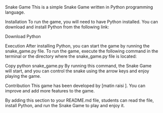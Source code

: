 Snake Game
This is a simple Snake Game written in Python programming language.

Installation
To run the game, you will need to have Python installed. You can download and install Python from the following link:

Download Python

Execution
After installing Python, you can start the game by running the snake_game.py file. To run the game, execute the following command in the terminal or the directory where the snake_game.py file is located:

Copy
python snake_game.py
By running this command, the Snake Game will start, and you can control the snake using the arrow keys and enjoy playing the game.

Contribution
This game has been developed by [matin raisi ]. You can improve and add more features to the game.

By adding this section to your README.md file, students can read the file, install Python, and run the Snake Game to play and enjoy it.

